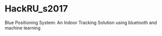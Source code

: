 # HackRU_s2017
Blue Positioning System: An Indoor Tracking Solution using bluetooth and machine learning
